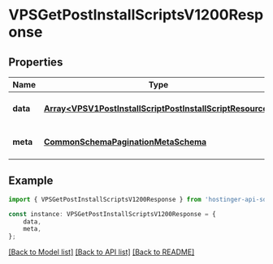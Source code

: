 # VPSGetPostInstallScriptsV1200Response


## Properties

Name | Type | Description | Notes
------------ | ------------- | ------------- | -------------
**data** | [**Array&lt;VPSV1PostInstallScriptPostInstallScriptResource&gt;**](VPSV1PostInstallScriptPostInstallScriptResource.md) | Array of [&#x60;VPS.V1.PostInstallScript.PostInstallScriptResource&#x60;](#model/vpsv1postinstallscriptpostinstallscriptresource) | [optional] [default to undefined]
**meta** | [**CommonSchemaPaginationMetaSchema**](CommonSchemaPaginationMetaSchema.md) |  | [optional] [default to undefined]

## Example

```typescript
import { VPSGetPostInstallScriptsV1200Response } from 'hostinger-api-sdk';

const instance: VPSGetPostInstallScriptsV1200Response = {
    data,
    meta,
};
```

[[Back to Model list]](../README.md#documentation-for-models) [[Back to API list]](../README.md#documentation-for-api-endpoints) [[Back to README]](../README.md)
